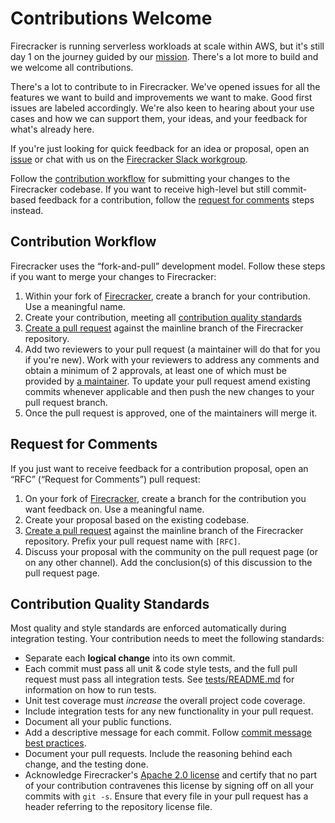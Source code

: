 # Contributions Welcome

Firecracker is running serverless workloads at scale within AWS, but it's still
day 1 on the journey guided by our [mission](CHARTER.md). There's a lot more to
build and we welcome all contributions.

There's a lot to contribute to in Firecracker. We've opened issues for all the
features we want to build and improvements we want to make. Good first issues
are labeled accordingly. We're also keen to hearing about your use cases and how
we can support them, your ideas, and your feedback for what's already here.

If you're just looking for quick feedback for an idea or proposal, open an
[issue](https://github.com/firecracker-microvm/firecracker/issues) or chat with
us on the [Firecracker Slack workgroup](https://firecracker-microvm.slack.com).

Follow the [contribution workflow](#contribution-workflow) for submitting your
changes to the Firecracker codebase. If you want to receive high-level but still
commit-based feedback for a contribution, follow the
[request for comments](#request-for-comments) steps instead.

## Contribution Workflow

Firecracker uses the “fork-and-pull” development model. Follow these steps if
you want to merge your changes to Firecracker:

1. Within your fork of
   [Firecracker](https://github.com/firecracker-microvm/firecracker), create a
   branch for your contribution. Use a meaningful name.
1. Create your contribution, meeting all
   [contribution quality standards](#contribution-quality-standards)
1. [Create a pull request](https://help.github.com/articles/creating-a-pull-request-from-a-fork/)
   against the mainline branch of the Firecracker repository.
1. Add two reviewers to your pull request (a maintainer will do that for you if
   you're new). Work with your reviewers to address any comments and obtain a
   minimum of 2 approvals, at least one of which must be provided by
   [a maintainer](MAINTAINERS.md).
   To update your pull request amend existing commits whenever applicable and
   then push the new changes to your pull request branch.
1. Once the pull request is approved, one of the maintainers will merge it.

## Request for Comments

If you just want to receive feedback for a contribution proposal, open an “RFC”
(“Request for Comments”) pull request:

1. On your fork of
   [Firecracker](https://github.com/firecracker-microvm/firecracker), create a
   branch for the contribution you want feedback on. Use a meaningful name.
1. Create your proposal based on the existing codebase.
1. [Create a pull request](https://help.github.com/articles/creating-a-pull-request-from-a-fork/)
   against the mainline branch of the Firecracker repository. Prefix your pull
   request name with `[RFC]`.
1. Discuss your proposal with the community on the pull request page (or on any
   other channel). Add the conclusion(s) of this discussion to the pull request
   page.

## Contribution Quality Standards

Most quality and style standards are enforced automatically during integration
testing. Your contribution needs to meet the following standards:

- Separate each **logical change** into its own commit.
- Each commit must pass all unit & code style tests, and the full pull request
  must pass all integration tests. See [tests/README.md](tests/README.md) for
  information on how to run tests.
- Unit test coverage must _increase_ the overall project code coverage.
- Include integration tests for any new functionality in your pull request.
- Document all your public functions.
- Add a descriptive message for each commit. Follow
  [commit message best practices](https://github.com/erlang/otp/wiki/writing-good-commit-messages).
- Document your pull requests. Include the reasoning behind each change, and
  the testing done.
- Acknowledge Firecracker's [Apache 2.0 license](LICENSE) and certify that no
  part of your contribution contravenes this license by signing off on all your
  commits with `git -s`. Ensure that every file in your pull request has a
  header referring to the repository license file.
